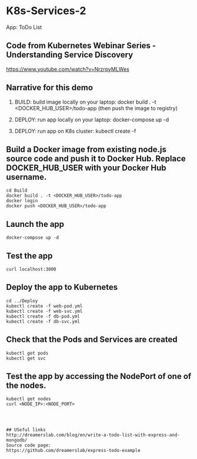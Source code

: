 # K8s-Services-2
App: ToDo List

## Code from Kubernetes Webinar Series - Understanding Service Discovery
https://www.youtube.com/watch?v=NrzrpyMLWes

## Narrative for this demo
1. BUILD: build image locally on your laptop: docker build . -t <DOCKER_HUB_USER>/todo-app  (then push the image to registry)

2. DEPLOY: run app locally on your laptop: docker-compose up -d 

3. DEPLOY: run app on K8s cluster: kubectl create -f



## Build a Docker image from existing node.js source code and push it to Docker Hub. Replace DOCKER_HUB_USER with your Docker Hub username.
```
cd Build
docker build . -t <DOCKER_HUB_USER>/todo-app
docker login
docker push <DOCKER_HUB_USER>/todo-app
```

## Launch the app
```
docker-compose up -d
```

## Test the app
```
curl localhost:3000
```

## Deploy the app to Kubernetes
```
cd ../Deploy
kubectl create -f web-pod.yml
kubectl create -f web-svc.yml
kubectl create -f db-pod.yml
kubectl create -f db-svc.yml
```

## Check that the Pods and Services are created
```
kubectl get pods
kubectl get svc
```


## Test the app by accessing the NodePort of one of the nodes.

```
kubectl get nodes
curl <NODE_IP>:<NODE_PORT>




## USeful links
http://dreamerslab.com/blog/en/write-a-todo-list-with-express-and-mongodb/
Source code page:
https://github.com/dreamerslab/express-todo-example





